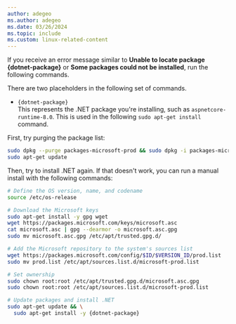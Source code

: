 ```yaml
---
author: adegeo
ms.author: adegeo
ms.date: 03/26/2024
ms.topic: include
ms.custom: linux-related-content
---
```


If you receive an error message similar to **Unable to locate package {dotnet-package}** or **Some packages could not be installed**, run the following commands.

There are two placeholders in the following set of commands.

- `{dotnet-package}`\
This represents the .NET package you're installing, such as `aspnetcore-runtime-8.0`. This is used in the following `sudo apt-get install` command.

First, try purging the package list:

```bash
sudo dpkg --purge packages-microsoft-prod && sudo dpkg -i packages-microsoft-prod.deb
sudo apt-get update
```

Then, try to install .NET again. If that doesn't work, you can run a manual install with the following commands:

```bash
# Define the OS version, name, and codename
source /etc/os-release

# Download the Microsoft keys
sudo apt-get install -y gpg wget
wget https://packages.microsoft.com/keys/microsoft.asc
cat microsoft.asc | gpg --dearmor -o microsoft.asc.gpg
sudo mv microsoft.asc.gpg /etc/apt/trusted.gpg.d/

# Add the Microsoft repository to the system's sources list
wget https://packages.microsoft.com/config/$ID/$VERSION_ID/prod.list
sudo mv prod.list /etc/apt/sources.list.d/microsoft-prod.list

# Set ownership
sudo chown root:root /etc/apt/trusted.gpg.d/microsoft.asc.gpg
sudo chown root:root /etc/apt/sources.list.d/microsoft-prod.list

# Update packages and install .NET
sudo apt-get update && \
  sudo apt-get install -y {dotnet-package}
```
